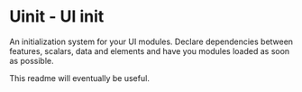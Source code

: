 Uinit - UI init
===============

An initialization system for your UI modules. Declare dependencies between
features, scalars, data and elements and have you modules loaded as soon as
possible.

This readme will eventually be useful.
